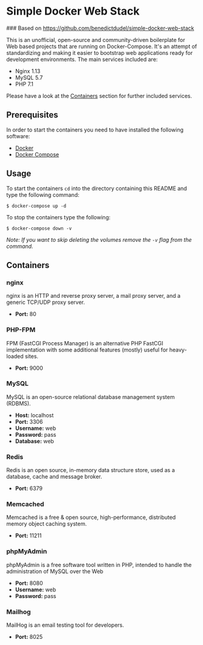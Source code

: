 # Simple Docker Web Stack
### Based on https://github.com/benedictdudel/simple-docker-web-stack

This is an unofficial, open-source and community-driven boilerplate for Web
based projects that are running on Docker-Compose. It's an attempt of
standardizing and making it easier to bootstrap web applications ready for
development environments. The main services included are:

- Nginx 1.13
- MySQL 5.7
- PHP 7.1

Please have a look at the [Containers](#Containers) section for further
included services.

## Prerequisites

In order to start the containers you need to have installed the following
software:

- [Docker](https://docs.docker.com/engine/installation/)
- [Docker Compose](https://docs.docker.com/compose/install/)

## Usage

To start the containers `cd` into the directory containing this README and
type the following command:

```shell
$ docker-compose up -d
```

To stop the containers type the following:

```shell
$ docker-compose down -v
```

*Note: If you want to skip deleting the volumes remove the `-v` flag from
the command.*

## Containers

### nginx

nginx is an HTTP and reverse proxy server, a mail proxy server, and a generic
TCP/UDP proxy server.

- **Port:** 80

### PHP-FPM

FPM (FastCGI Process Manager) is an alternative PHP FastCGI implementation
with some additional features (mostly) useful for heavy-loaded sites.

- **Port:** 9000

### MySQL

MySQL is an open-source relational database management system (RDBMS).

- **Host:** localhost
- **Port:** 3306
- **Username:** web
- **Password:** pass
- **Database:** web

### Redis

Redis is an open source, in-memory data structure store, used as a database,
cache and message broker.

- **Port:** 6379

### Memcached

Memcached is a free & open source, high-performance, distributed memory object caching system.

- **Port:** 11211

### phpMyAdmin

phpMyAdmin is a free software tool written in PHP, intended to handle the
administration of MySQL over the Web

- **Port:** 8080
- **Username:** web
- **Password:** pass

### Mailhog

MailHog is an email testing tool for developers.

- **Port:** 8025